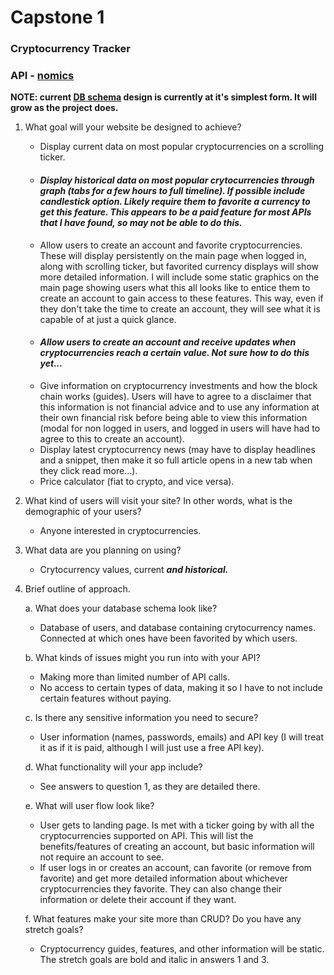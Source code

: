 # Capstone 1

### Cryptocurrency Tracker

### API - [nomics](https://p.nomics.com/cryptocurrency-bitcoin-api)

**NOTE: current [DB schema](https://github.com/SUBstylee/capstone1/blob/main/CryptoTracker.svg) design is currently at it's simplest form.  It will grow as the project does.**

1. What goal will your website be designed to achieve?
   - Display current data on most popular cryptocurrencies on a scrolling ticker.
   - #### ***Display historical data on most popular crytocurrencies through graph (tabs for a few hours to full timeline).  If possible include candlestick option.  Likely require them to favorite a currency to get this feature.  This appears to be a paid feature for most APIs that I have found, so may not be able to do this.***
   - Allow users to create an account and favorite cryptocurrencies.  These will display persistently on the main page when logged in, along with scrolling ticker, but favorited currency displays will show more detailed information.  I will include some static graphics on the main page showing users what this all looks like to entice them to create an account to gain access to these features.  This way, even if they don't take the time to create an account, they will see what it is capable of at just a quick glance.
   - #### ***Allow users to create an account and receive updates when cryptocurrencies reach a certain value.  Not sure how to do this yet...***
   - Give information on cryptocurrency investments and how the block chain works (guides).  Users will have to agree to a disclaimer that this information is not financial advice and to use any information at their own financial risk before being able to view this information (modal for non logged in users, and logged in users will have had to agree to this to create an account).
   - Display latest cryptocurrency news (may have to display headlines and a snippet, then make it so full article opens in a new tab when they click read more...).
   - Price calculator (fiat to crypto, and vice versa).
2. What kind of users will visit your site? In other words, what is the demographic of your users?
   - Anyone interested in cryptocurrencies.
3. What data are you planning on using?
   - Crytocurrency values, current ***and historical.***
4. Brief outline of approach.
   
   a. What does your database schema look like?
      - Database of users, and database containing crytocurrency names.  Connected at which ones have been favorited by which users.
   
   b. What kinds of issues might you run into with your API?
      - Making more than limited number of API calls.
      - No access to certain types of data, making it so I have to not include certain features without paying.
   
   c. Is there any sensitive information you need to secure?
      - User information (names, passwords, emails) and API key (I will treat it as if it is paid, although I will just use a free API key).
   
   d. What functionality will your app include?
      - See answers to question 1, as they are detailed there.
   
   e. What will user flow look like?
      - User gets to landing page.  Is met with a ticker going by with all the cryptocurrencies supported on API.  This will list the benefits/features of creating an account, but basic information will not require an account to see.
      - If user logs in or creates an account, can favorite (or remove from favorite) and get more detailed information about whichever cryptocurrencies they favorite.  They can also change their information or delete their account if they want.
   
   f. What features make your site more than CRUD? Do you have any stretch goals?
      - Cryptocurrency guides, features, and other information will be static.  The stretch goals are bold and italic in answers 1 and 3.
